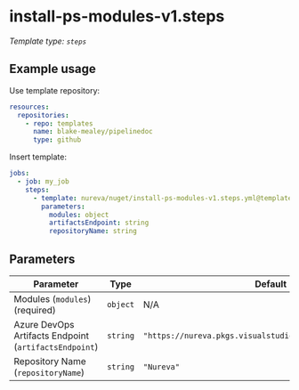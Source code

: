# install-ps-modules-v1.steps

_Template type: `steps`_

## Example usage

Use template repository:

```yaml
resources:
  repositories:
    - repo: templates
      name: blake-mealey/pipelinedoc
      type: github
```

Insert template:

```yaml
jobs:
  - job: my_job
    steps:
      - template: nureva/nuget/install-ps-modules-v1.steps.yml@templates
        parameters:
          modules: object
          artifactsEndpoint: string
          repositoryName: string
```

## Parameters

|Parameter|Type|Default|Description|
|---|---|---|---|
|Modules (`modules`)  (required)|`object` |N/A|TODO|
|Azure DevOps Artifacts Endpoint (`artifactsEndpoint`) |`string` |`"https://nureva.pkgs.visualstudio.com/_packaging/Nureva"`|TODO|
|Repository Name (`repositoryName`) |`string` |`"Nureva"`|TODO|
